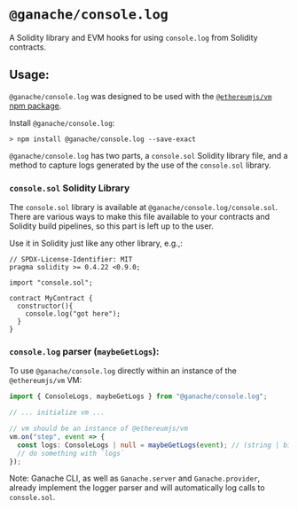 # `@ganache/console.log`

A Solidity library and EVM hooks for using `console.log` from Solidity
contracts.

## Usage:

`@ganache/console.log` was designed to be used with the [`@ethereumjs/vm` npm
package](https://www.npmjs.com/package/@ethereumjs/vm).

Install `@ganache/console.log`:

```console
> npm install @ganache/console.log --save-exact
```

`@ganache/console.log` has two parts, a `console.sol` Solidity library file, and
a method to capture logs generated by the use of the `console.sol` library.

### `console.sol` Solidity Library

The `console.sol` library is available at `@ganache/console.log/console.sol`.
There are various ways to make this file available to your contracts and
Solidity build pipelines, so this part is left up to the user.

Use it in Solidity just like any other library, e.g.,:

```solidity
// SPDX-License-Identifier: MIT
pragma solidity >= 0.4.22 <0.9.0;

import "console.sol";

contract MyContract {
  constructor(){
    console.log("got here");
  }
}
```

### `console.log` parser (`maybeGetLogs`):

To use `@ganache/console.log` directly within an instance of the
`@ethereumjs/vm` VM:

```typescript
import { ConsoleLogs, maybeGetLogs } from "@ganache/console.log";

// ... initialize vm ...

// vm should be an instance of @ethereumjs/vm
vm.on("step", event => {
  const logs: ConsoleLogs | null = maybeGetLogs(event); // (string | bigint | boolean)[] | null
  // do something with `logs`
});
```

Note: Ganache CLI, as well as `Ganache.server` and `Ganache.provider`, already
implement the logger parser and will automatically log calls to `console.sol`.
